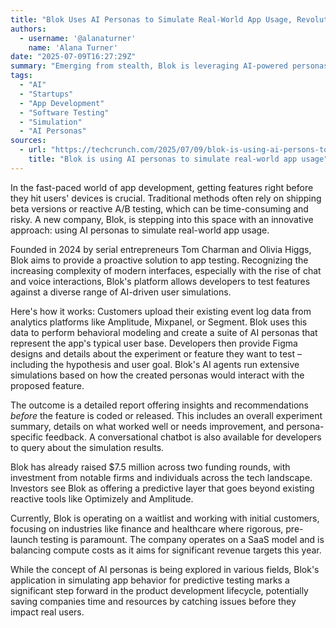 ```yaml
---
title: "Blok Uses AI Personas to Simulate Real-World App Usage, Revolutionizing Testing"
authors:
  - username: '@alanaturner'
    name: 'Alana Turner'
date: "2025-07-09T16:27:29Z"
summary: "Emerging from stealth, Blok is leveraging AI-powered personas to simulate diverse user interactions, offering app developers a predictive testing layer that could significantly reduce the need for extensive post-launch A/B testing."
tags:
  - "AI"
  - "Startups"
  - "App Development"
  - "Software Testing"
  - "Simulation"
  - "AI Personas"
sources:
  - url: "https://techcrunch.com/2025/07/09/blok-is-using-ai-persons-to-simulate-real-world-app-usage/"
    title: "Blok is using AI personas to simulate real-world app usage"
---
```


In the fast-paced world of app development, getting features right before they hit users' devices is crucial. Traditional methods often rely on shipping beta versions or reactive A/B testing, which can be time-consuming and risky. A new company, Blok, is stepping into this space with an innovative approach: using AI personas to simulate real-world app usage.

Founded in 2024 by serial entrepreneurs Tom Charman and Olivia Higgs, Blok aims to provide a proactive solution to app testing. Recognizing the increasing complexity of modern interfaces, especially with the rise of chat and voice interactions, Blok's platform allows developers to test features against a diverse range of AI-driven user simulations.

Here's how it works: Customers upload their existing event log data from analytics platforms like Amplitude, Mixpanel, or Segment. Blok uses this data to perform behavioral modeling and create a suite of AI personas that represent the app's typical user base. Developers then provide Figma designs and details about the experiment or feature they want to test – including the hypothesis and user goal. Blok's AI agents run extensive simulations based on how the created personas would interact with the proposed feature.

The outcome is a detailed report offering insights and recommendations *before* the feature is coded or released. This includes an overall experiment summary, details on what worked well or needs improvement, and persona-specific feedback. A conversational chatbot is also available for developers to query about the simulation results.

Blok has already raised $7.5 million across two funding rounds, with investment from notable firms and individuals across the tech landscape. Investors see Blok as offering a predictive layer that goes beyond existing reactive tools like Optimizely and Amplitude.

Currently, Blok is operating on a waitlist and working with initial customers, focusing on industries like finance and healthcare where rigorous, pre-launch testing is paramount. The company operates on a SaaS model and is balancing compute costs as it aims for significant revenue targets this year.

While the concept of AI personas is being explored in various fields, Blok's application in simulating app behavior for predictive testing marks a significant step forward in the product development lifecycle, potentially saving companies time and resources by catching issues before they impact real users.
